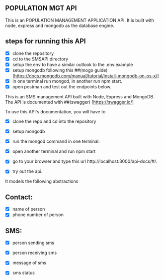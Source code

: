 ## POPULATION MGT API

This is an POPULATION MANAGEMENT APPLICATION API.
It is built with node, express and mongodb as the database engine.

## steps for running this API
- [x] clone the repository
- [x] cd to the SMSAPI directory
- [x] setup the env to have a similar outlook to the .env.example
- [x] setup mongodb following this ##(mogo guide)[https://docs.mongodb.com/manual/tutorial/install-mongodb-on-os-x/]
- [x] in one terminal run mongod, in another run npm start.
- [x] open postman and test out the endpoints below.

This is an SMS management API built with Node, Express and MongoDB.
The API is documented with ##(swagger) [https://swagger.io/]

To use this API's documentation, you will have to
- [x]  clone the repo and cd into the repository
- [x] setup mongodb 
- [x] run the mongod command in one terminal.
- [x] open another terminal and run npm start
- [x] go to your browser and type this url http://localhost:3000/api-docs/#/.
- [x] try out the api.



It models the following abstractions

## Contact:

- [x] name of person
- [x] phone number of person

## SMS:

- [x] person sending sms
- [x] person receiving sms
- [x] message of sms
- [x] sms status


